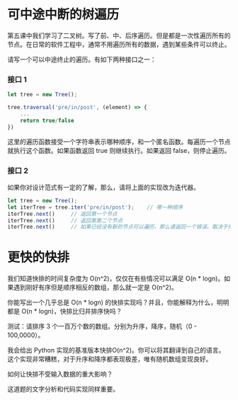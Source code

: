 # 可中途中断的树遍历
第五课中我们学习了二叉树。写了前、中、后序遍历。但是都是一次性遍历所有的节点。在日常的软件工程中，通常不用遍历所有的数据，遇到某些条件可以终止。

请写一个可以中途终止的遍历。有如下两种接口之一：
### 接口 1
```js
let tree = new Tree();

tree.traversal('pre/in/post', (element) => {
    ...
    return true/false
})
```
这里的遍历函数接受一个字符串表示哪种顺序，和一个匿名函数。每遍历一个节点就执行这个函数。如果函数返回 true 则继续执行。如果返回 false，则停止遍历。

### 接口 2
如果你对设计范式有一定的了解，那么，请将上面的实现改为迭代器。
```js
let tree = new Tree();
let iterTree = tree.iter('pre/in/post');    // 哪一种顺序
iterTree.next()     // 返回第一个节点
iterTree.next()     // 返回第第二个节点
iterTree.next()     // 如果已经没有新的节点可以遍历，那么请返回一个错误。取决于你使用的语言，可以选择抛出异常或者返回（数值，错误）对。
```

# 更快的快排
我们知道快排的时间复杂度为 O(n^2)，仅仅在有些情况可以满足 O(n * logn)。如果遇到刚好有序但是顺序相反的数组，那么就一定是 O(n^2)。

你能写出一个几乎总是 O(n * logn) 的快排实现吗？并且，你能解释为什么，明明都是 O(n * logn)，快排比归并排序快吗？

测试：请排序 3 个一百万个数的数组。分别为升序，降序，随机（0 - 100,0000）。

我会给出 Python 实现的基准版本快排O(n^2)。你可以将其翻译到自己的语言。这个实现非常糟糕，对于升序和降序都表现极差，唯有随机数组变现良好。

如何让快排不受输入数据的重大影响？

这道题的文字分析和代码实现同样重要。
